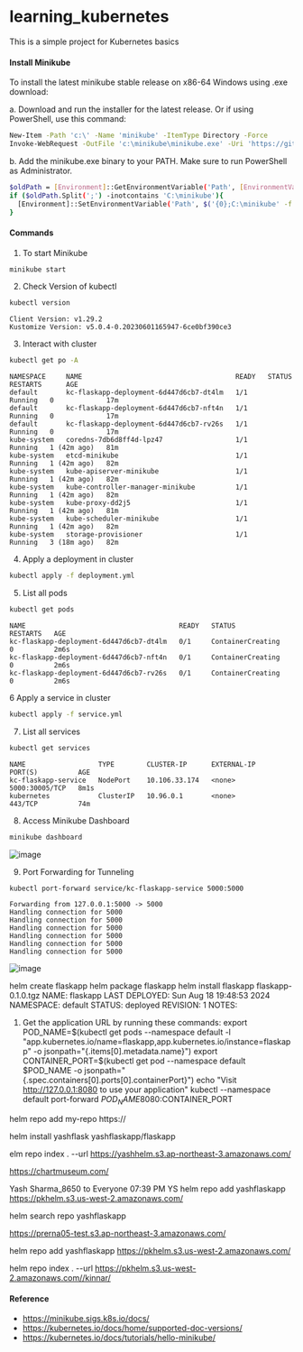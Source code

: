 # learning_kubernetes
This is a simple project for Kubernetes basics

#### Install Minikube

To install the latest minikube stable release on x86-64 Windows using .exe download:

a. Download and run the installer for the latest release. 
    Or if using PowerShell, use this command:
```bash
New-Item -Path 'c:\' -Name 'minikube' -ItemType Directory -Force
Invoke-WebRequest -OutFile 'c:\minikube\minikube.exe' -Uri 'https://github.com/kubernetes/minikube/releases/latest/download/minikube-windows-amd64.exe' -UseBasicParsing
```
b. Add the minikube.exe binary to your PATH. Make sure to run PowerShell as Administrator.
```bash
$oldPath = [Environment]::GetEnvironmentVariable('Path', [EnvironmentVariableTarget]::Machine)
if ($oldPath.Split(';') -inotcontains 'C:\minikube'){
  [Environment]::SetEnvironmentVariable('Path', $('{0};C:\minikube' -f $oldPath), [EnvironmentVariableTarget]::Machine)
}
```

#### Commands

1. To start Minikube
```bash
minikube start
```
2. Check Version of kubectl
```bash
kubectl version
```
```
Client Version: v1.29.2
Kustomize Version: v5.0.4-0.20230601165947-6ce0bf390ce3
```
3. Interact with cluster
```bash
kubectl get po -A
```
```
NAMESPACE     NAME                                      READY   STATUS    RESTARTS      AGE
default       kc-flaskapp-deployment-6d447d6cb7-dt4lm   1/1     Running   0             17m
default       kc-flaskapp-deployment-6d447d6cb7-nft4n   1/1     Running   0             17m
default       kc-flaskapp-deployment-6d447d6cb7-rv26s   1/1     Running   0             17m
kube-system   coredns-7db6d8ff4d-lpz47                  1/1     Running   1 (42m ago)   81m
kube-system   etcd-minikube                             1/1     Running   1 (42m ago)   82m
kube-system   kube-apiserver-minikube                   1/1     Running   1 (42m ago)   82m
kube-system   kube-controller-manager-minikube          1/1     Running   1 (42m ago)   82m
kube-system   kube-proxy-dd2j5                          1/1     Running   1 (42m ago)   81m
kube-system   kube-scheduler-minikube                   1/1     Running   1 (42m ago)   82m
kube-system   storage-provisioner                       1/1     Running   3 (18m ago)   82m
```
4. Apply a deployment in cluster
```bash
kubectl apply -f deployment.yml
```
5. List all pods
```bash
kubectl get pods
```
```
NAME                                      READY   STATUS              RESTARTS   AGE
kc-flaskapp-deployment-6d447d6cb7-dt4lm   0/1     ContainerCreating   0          2m6s
kc-flaskapp-deployment-6d447d6cb7-nft4n   0/1     ContainerCreating   0          2m6s
kc-flaskapp-deployment-6d447d6cb7-rv26s   0/1     ContainerCreating   0          2m6s
```
6 Apply a service in cluster
```bash
kubectl apply -f service.yml
```
7. List all services
```bash
kubectl get services
```
```
NAME                  TYPE        CLUSTER-IP      EXTERNAL-IP   PORT(S)          AGE
kc-flaskapp-service   NodePort    10.106.33.174   <none>        5000:30005/TCP   8m1s
kubernetes            ClusterIP   10.96.0.1       <none>        443/TCP          74m
```
8. Access Minikube Dashboard
```bash
minikube dashboard
```

![image](https://github.com/user-attachments/assets/7b05cdd8-99fb-44bd-9266-2c74c13f0d3a)

9. Port Forwarding for Tunneling
```bash
kubectl port-forward service/kc-flaskapp-service 5000:5000
```
```
Forwarding from 127.0.0.1:5000 -> 5000
Handling connection for 5000
Handling connection for 5000
Handling connection for 5000
Handling connection for 5000
Handling connection for 5000
Handling connection for 5000
```

![image](https://github.com/user-attachments/assets/8356ca58-3318-4ee5-b264-c62097c6f412)

helm create flaskapp
helm package flaskapp
helm install flaskapp flaskapp-0.1.0.tgz
NAME: flaskapp
LAST DEPLOYED: Sun Aug 18 19:48:53 2024
NAMESPACE: default
STATUS: deployed
REVISION: 1
NOTES:
1. Get the application URL by running these commands:
  export POD_NAME=$(kubectl get pods --namespace default -l "app.kubernetes.io/name=flaskapp,app.kubernetes.io/instance=flaskapp" -o jsonpath="{.items[0].metadata.name}")     
  export CONTAINER_PORT=$(kubectl get pod --namespace default $POD_NAME -o jsonpath="{.spec.containers[0].ports[0].containerPort}")
  echo "Visit http://127.0.0.1:8080 to use your application"
  kubectl --namespace default port-forward $POD_NAME 8080:$CONTAINER_PORT


helm repo add my-repo https://<your-repo-url>

helm install yashflask yashflaskapp/flaskapp

elm repo index . --url https://yashhelm.s3.ap-northeast-3.amazonaws.com/

https://chartmuseum.com/

Yash Sharma_8650
to
Everyone
07:39 PM
YS
helm repo add yashflaskapp https://pkhelm.s3.us-west-2.amazonaws.com/

helm search repo yashflaskapp


https://prerna05-test.s3.ap-northeast-3.amazonaws.com/


helm repo add yashflaskapp https://pkhelm.s3.us-west-2.amazonaws.com/

helm repo index . --url  https://pkhelm.s3.us-west-2.amazonaws.com//kinnar/

#### Reference
 - https://minikube.sigs.k8s.io/docs/
 - https://kubernetes.io/docs/home/supported-doc-versions/
 - https://kubernetes.io/docs/tutorials/hello-minikube/
